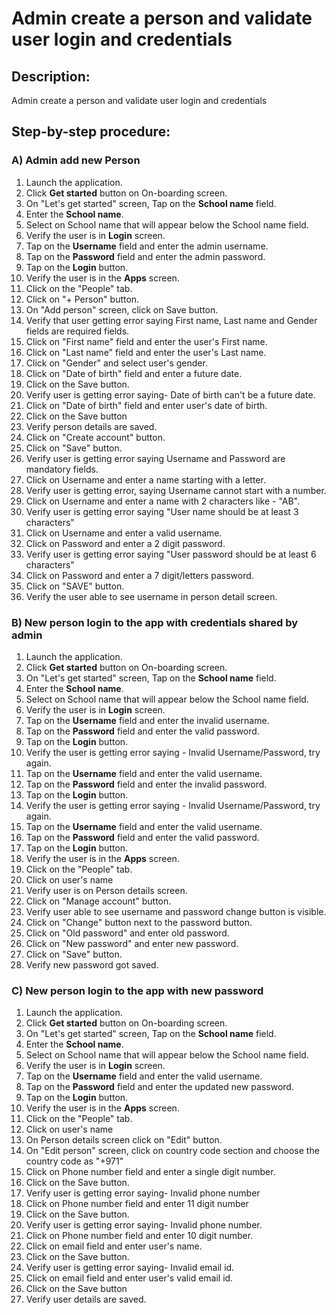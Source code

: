 #  Admin create a person and validate user login and credentials

## Description:

Admin create a person and validate user login and credentials

## Step-by-step procedure:

### A) Admin add new Person

1. Launch the application.
2. Click **Get started** button on On-boarding screen.
3. On "Let's get started" screen, Tap on the **School name** field.
4. Enter the **School name**.
5. Select on School name that will appear below the School name field.
6. Verify the user is in **Login** screen.
7. Tap on the **Username** field and enter the admin username.
8. Tap on the **Password** field and enter the admin password.
9. Tap on the **Login** button.
10. Verify the user is in the **Apps** screen.
11. Click on the "People" tab.
12. Click on "+ Person" button.
13. On "Add person" screen, click on Save button.
14. Verify that user getting error saying First name, Last name and Gender fields are required fields.
15. Click on "First name" field and enter the user's First name.
16. Click on "Last name" field and enter the user's Last name.
17. Click on "Gender" and select user's gender.
18. Click on "Date of birth" field and enter a future date.
19. Click on the Save button.
20. Verify user is getting error saying- Date of birth can't be a future date.
21. Click on "Date of birth" field and enter user's date of birth.
22. Click on the Save button
23. Verify person details are saved.
24. Click on "Create account" button.
25. Click on "Save" button.
26. Verify user is getting error saying Username and Password are mandatory fields.
27. Click on Username and enter a name starting with a letter.
28. Verify user is getting error, saying Username cannot start with a number.
29. Click on Username and enter a name with 2 characters like - "AB".
30. Verify user is getting error saying "User name should be at least 3 characters"
31. Click on Username and enter a valid username.
32. Click on Password and enter a 2 digit password.
33. Verify user is getting error saying "User password should be at least 6 characters"
34. Click on Password and enter a 7 digit/letters password.
35. Click on "SAVE" button.
36. Verify the user able to see username in person detail screen.


### B) New person login to the app with credentials shared by admin

1. Launch the application.
2. Click **Get started** button on On-boarding screen.
3. On "Let's get started" screen, Tap on the **School name** field.
4. Enter the **School name**.
5. Select on School name that will appear below the School name field.
6. Verify the user is in **Login** screen.
7. Tap on the **Username** field and enter the invalid username.
8. Tap on the **Password** field and enter the valid password.
9. Tap on the **Login** button.
10. Verify the user is getting error saying - Invalid Username/Password, try again.
11. Tap on the **Username** field and enter the valid username.
12. Tap on the **Password** field and enter the invalid password.
13. Tap on the **Login** button.
14. Verify the user is getting error saying - Invalid Username/Password, try again.
15. Tap on the **Username** field and enter the valid username.
16. Tap on the **Password** field and enter the valid password.
17. Tap on the **Login** button.
18. Verify the user is in the **Apps** screen.
19. Click on the "People" tab.
20. Click on user's name 
21. Verify user is on Person details screen.
22. Click on "Manage account" button.
23. Verify user able to see username and password change button is visible.
24. Click on "Change" button next to the password button.
25. Click on "Old password" and enter old password.
26. Click on "New password" and enter new password.
27. Click on "Save" button.
28. Verify new password got saved.

### C) New person login to the app with new password

1. Launch the application.
2. Click **Get started** button on On-boarding screen.
3. On "Let's get started" screen, Tap on the **School name** field.
4. Enter the **School name**.
5. Select on School name that will appear below the School name field.
6. Verify the user is in **Login** screen.
7. Tap on the **Username** field and enter the valid username.
8. Tap on the **Password** field and enter the updated new password.
9. Tap on the **Login** button.
10. Verify the user is in the **Apps** screen.
11. Click on the "People" tab.
12. Click on user's name
13. On Person details screen click on "Edit" button.
14. On "Edit person" screen, click on country code section and choose the country code as "+971"
15. Click on Phone number field and enter a single digit number.
16. Click on the Save button.
17. Verify user is getting error saying- Invalid phone number
18. Click on Phone number field and enter 11 digit number
19. Click on the Save button.
20. Verify user is getting error saying- Invalid phone number.
21. Click on Phone number field and enter 10 digit number.
22. Click on email field and enter user's name.
23. Click on the Save button.
24. Verify user is getting error saying- Invalid email id.
25. Click on email field and enter user's valid email id.
26. Click on the Save button
27. Verify user details are saved.